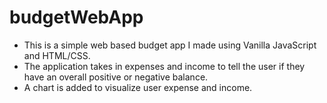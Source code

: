 # budgetWebApp

- This is a simple web based budget app I made using Vanilla JavaScript and HTML/CSS. 
- The application takes in expenses and income to tell the user if they have an overall positive or negative balance. 
- A chart is added to visualize user expense and income. 

